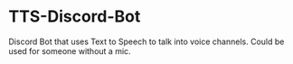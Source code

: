 # TTS-Discord-Bot
Discord Bot that uses Text to Speech to talk into voice channels. Could be used for someone without a mic.
